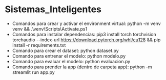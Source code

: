 # Sistemas_Inteligentes
- Comandos para crear y activar el environment virtual: python -m venv venv && .\venv\Scripts\Activate.ps1
- Comandos para instalar dependencias: pip3 install torch torchvision torchaudio --index-url https://download.pytorch.org/whl/cu128 && pip install -r requirements.txt
- Comando para crear el dataset: python dataset.py
- Comando para entrenar el modelo: python modelo.py
- Comando para evaluar el modelo: python evaluacion.py
- Comando para prender la app (dentro de carpeta app): python -m streamlit run app.py 